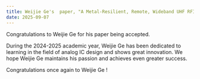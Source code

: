 ```yaml
---
title: Weijie Ge's  paper, "A Metal-Resilient, Remote, Wideband UHF RFID Tag Employing RlS for Prefabricated Construction Component Traceability" has been accepted for publication in the lEEE Internet of Things Journal.
date: 2025-09-07
---
```


Congratulations to Weijie Ge for his paper being accepted.

<!--more-->

During the 2024-2025 academic year, Weijie Ge has been dedicated to learning in the field of analog IC design and shows great innovation. We hope Weijie Ge maintains his passion and achieves even greater success.

Congratulations once again to Weijie Ge !

